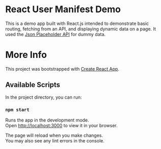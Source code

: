 # React User Manifest Demo

This is a demo app built with React.js intended to demonstrate basic routing, fetching from an API, and displaying dynamic data on a page. It used the [Json Placeholder API](https://jsonplaceholder.typicode.com) for dummy data. 

# More Info
This project was bootstrapped with [Create React App](https://github.com/facebook/create-react-app).

## Available Scripts

In the project directory, you can run:

### `npm start`

Runs the app in the development mode.\
Open [http://localhost:3000](http://localhost:3000) to view it in your browser.

The page will reload when you make changes.\
You may also see any lint errors in the console.
